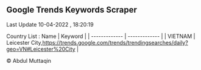 

## Google Trends Keywords Scraper 
 
Last Update 10-04-2022 , 18:20:19

Country List :
 Name  | Keyword |
| ------------- | ------------- |
| VIETNAM | Leicester City,https://trends.google.com/trends/trendingsearches/daily?geo=VN#Leicester%20City |



© Abdul Muttaqin 
